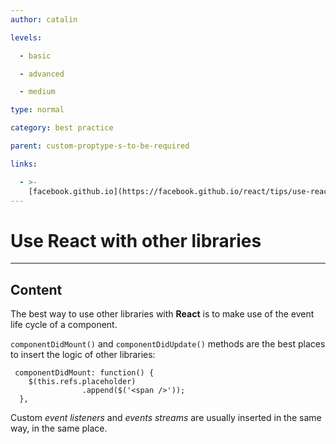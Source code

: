 ```yaml
---
author: catalin

levels:

  - basic

  - advanced

  - medium

type: normal

category: best practice

parent: custom-proptype-s-to-be-required

links:

  - >-
    [facebook.github.io](https://facebook.github.io/react/tips/use-react-with-other-libraries.html){website}
---
```


# Use **React** with other libraries

---

## Content

The best way to use other libraries with **React** is to make use of the event life cycle of a component.

`componentDidMount()` and `componentDidUpdate()` methods are the best places to insert the logic of other libraries:

```
 componentDidMount: function() {
    $(this.refs.placeholder)
                .append($('<span />'));
  },
```

Custom _event listeners_ and _events streams_ are usually inserted in the same way, in the same place.
